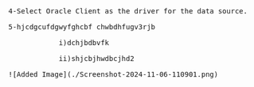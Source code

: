 <pre>
4-Select Oracle Client as the driver for the data source.<br>
5-hjcdgcufdgwyfghcbf chwbdhfugv3rjb<br>
			i)dchjbdbvfk<br>
			ii)shjcbjhwdbcjhd2<br>
![Added Image](./Screenshot-2024-11-06-110901.png)
</pre>